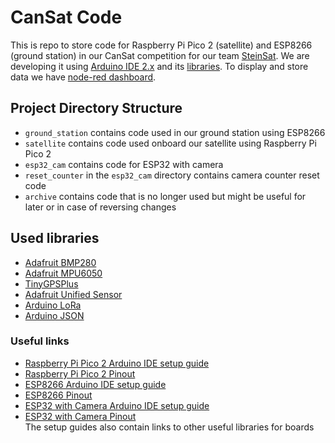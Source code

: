 # CanSat Code
This is repo to store code for Raspberry Pi Pico 2 (satellite) and ESP8266 (ground station) in our CanSat competition for our team [SteinSat](https://www.instagram.com/steinsat2025/).
We are developing it using [Arduino IDE 2.x](https://github.com/arduino/arduino-ide) and its [libraries](#used-libraries). To display and store data we have [node-red dashboard](https://github.com/George-Doge/SteinSat_Node-RED).


## Project Directory Structure
- `ground_station` contains code used in our ground station using ESP8266
- `satellite` contains code used onboard our satellite using Raspberry Pi Pico 2
- `esp32_cam` contains code for ESP32 with camera
- `reset_counter` in the `esp32_cam` directory contains camera counter reset code
- `archive` contains code that is no longer used but might be useful for later or in case of reversing changes


## Used libraries
- [Adafruit BMP280](https://github.com/adafruit/Adafruit_BMP280_Library)
- [Adafruit MPU6050](https://github.com/adafruit/Adafruit_MPU6050)
- [TinyGPSPlus](https://github.com/mikalhart/TinyGPSPlus)
- [Adafruit Unified Sensor](https://github.com/adafruit/Adafruit_Sensor)
- [Arduino LoRa](https://github.com/sandeepmistry/arduino-LoRa)
- [Arduino JSON](https://github.com/arduino-libraries/Arduino_JSON)

### Useful links
- [Raspberry Pi Pico 2 Arduino IDE setup guide](https://randomnerdtutorials.com/programming-raspberry-pi-pico-w-arduino-ide/)
- [Raspberry Pi Pico 2 Pinout](https://pico2.pinout.xyz/)
- [ESP8266 Arduino IDE setup guide](https://randomnerdtutorials.com/how-to-install-esp8266-board-arduino-ide/)
- [ESP8266 Pinout](https://lastminuteengineers.com/esp8266-pinout-reference/)
- [ESP32 with Camera Arduino IDE setup guide](https://randomnerdtutorials.com/program-upload-code-esp32-cam/)
- [ESP32 with Camera Pinout](https://randomnerdtutorials.com/esp32-cam-ai-thinker-pinout/) \
The setup guides also contain links to other useful libraries for boards
